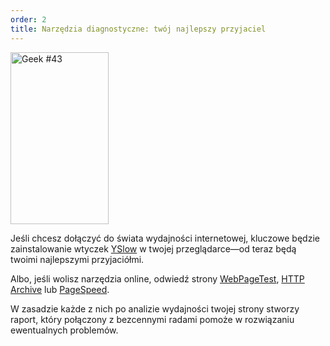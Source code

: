 ```yaml
---
order: 2
title: Narzędzia diagnostyczne: twój najlepszy przyjaciel
---
```


<div class="img-left">
  <img id="geek-43" class="icos-geek" src="http://browserdiet.com/en/assets/img/43.png" alt="Geek #43" width="157" height="275" />
</div>

Jeśli chcesz dołączyć do świata wydajności internetowej, kluczowe będzie zainstalowanie wtyczek [YSlow](http://yslow.org/) w twojej przeglądarce&mdash;od teraz będą twoimi najlepszymi przyjaciółmi.

Albo, jeśli wolisz narzędzia online, odwiedź strony [WebPageTest](http://www.webpagetest.org/), [HTTP Archive](http://httparchive.org/) lub [PageSpeed](https://developers.google.com/speed/pagespeed/insights/).

W zasadzie każde z nich po analizie wydajności twojej strony stworzy raport, który połączony z bezcennymi radami pomoże w rozwiązaniu ewentualnych problemów.
